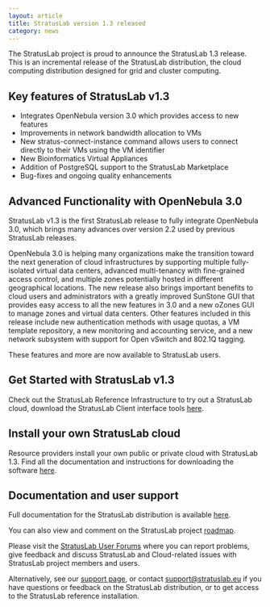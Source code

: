 ```yaml
---
layout: article
title: StratusLab version 1.3 released
category: news
---
```


The StratusLab project is proud to announce the StratusLab 1.3 release. This
is an incremental release of the StratusLab distribution, the cloud computing
distribution designed for grid and cluster computing.

Key features of StratusLab v1.3
-------------------------------

* Integrates OpenNebula version 3.0 which provides access to new features
* Improvements in network bandwidth allocation to VMs
* New stratus-connect-instance command allows users to connect
  directly to their VMs using the VM identifier
* New Bioinformatics Virtual Appliances
* Addition of PostgreSQL support to the StratusLab Marketplace
* Bug-fixes and ongoing quality enhancements


Advanced Functionality with OpenNebula 3.0
------------------------------------------

StratusLab v1.3 is the first StratusLab release to fully integrate OpenNebula
3.0, which brings many advances over version 2.2 used by previous StratusLab
releases.

OpenNebula 3.0 is helping many organizations make the transition toward the
next generation of cloud infrastructures by supporting multiple fully-isolated
virtual data centers, advanced multi-tenancy with fine-grained access control,
and multiple zones potentially hosted in different geographical locations. The
new release also brings important benefits to cloud users and administrators
with a greatly improved SunStone GUI that provides easy access to all the new
features in 3.0 and a new oZones GUI to manage zones and virtual data centers.
Other features included in this release include new authentication methods
with usage quotas, a VM template repository, a new monitoring and accounting
service, and a new network subsystem with support for Open vSwitch and 802.1Q
tagging.

These features and more are now available to StratusLab users.

Get Started with StratusLab v1.3
--------------------------------

Check out the StratusLab Reference Infrastructure to try out a StratusLab
cloud, download the StratusLab Client interface tools [here][cli].


Install your own StratusLab cloud
---------------------------------

Resource providers install your own public or private cloud with StratusLab
1.3. Find all the documentation and instructions for downloading the software
[here][install].


Documentation and user support
------------------------------

Full documentation for the StratusLab distribution is available [here][docs].

You can also view and comment on the StratusLab project [roadmap][roadmap].

Please visit the [StratusLab User Forums][forum] where you can report
problems, give feedback and discuss StratusLab and Cloud-related issues with
StratusLab project members and users.

Alternatively, see our [support page][support], or contact
support@stratuslab.eu if you have questions or feedback on the StratusLab
distribution, or to get access to the StratusLab reference installation.

[cli]: http://stratuslab.eu/fp7/doku.php/release:users.html
[install]: http://stratuslab.eu/fp7/doku.php/release:providers.html
[docs]: http://stratuslab.eu/fp7/doku.php/documentation.html 
[roadmap]: http://stratuslab.eu/fp7/doku.php/roadmap:project_roadmap.html
[forum]: https://groups.google.com/a/stratuslab.eu/group/user-forum/topics
[support]: http://stratuslab.eu/fp7/doku.php/support.html 


